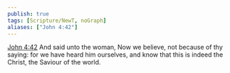 ```yaml
---
publish: true
tags: [Scripture/NewT, noGraph]
aliases: ["John 4:42"]
---
```

[John 4:42](https://churchofjesuschrist.org/study/scriptures/nt/john/4?lang=eng&id=p42#p42) And said unto the woman, Now we believe, not because of thy saying: for we have heard him ourselves, and know that this is indeed the Christ, the Saviour of the world.
